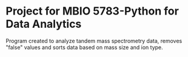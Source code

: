 # Project for MBIO 5783-Python for Data Analytics
Program created to analyze tandem mass spectrometry data, removes "false" values and sorts data based on mass size and ion type.
